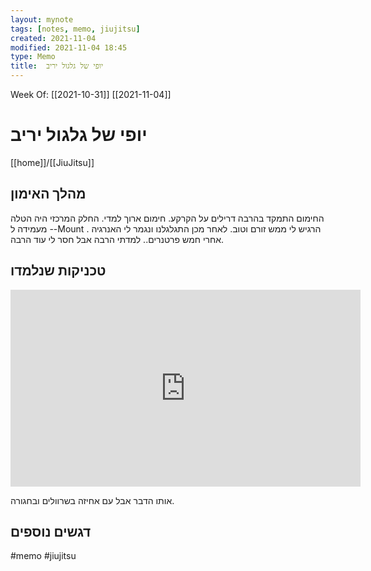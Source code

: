 ```yaml
---
layout: mynote
tags: [notes, memo, jiujitsu] 
created: 2021-11-04
modified: 2021-11-04 18:45
type: Memo
title:  יופי של גלגול יריב 
---
```

Week Of: [[2021-10-31]]
[[2021-11-04]]

#  יופי של גלגול יריב 
[[home]]/[[JiuJitsu]]

## מהלך האימון
החימום התמקד בהרבה דרילים על הקרקע. חימום ארוך למדי.
החלק המרכזי היה הטלה - מעמידה ל-Mount .
הרגיש לי ממש זורם וטוב.
לאחר מכן התגלגלנו ונגמר לי האנרגיה אחרי חמש פרטנרים.. 
למדתי הרבה אבל חסר לי עוד הרבה.
## טכניקות שנלמדו
<iframe width="560" height="315" src="https://www.youtube.com/embed/1vznF7DTPY4?start=82" title="YouTube video player" frameborder="0" allow="accelerometer; autoplay; clipboard-write; encrypted-media; gyroscope; picture-in-picture" allowfullscreen></iframe>

אותו הדבר אבל עם אחיזה בשרוולים ובחגורה.
## דגשים נוספים

 
 

#memo 
#jiujitsu